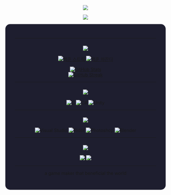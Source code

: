 <!-- 상단 웨이브 배너 -->
<p align="center">
  <img src="https://capsule-render.vercel.app/api?type=waving&color=0:1e1e2f,100:915eff&height=200&section=header&text=Welcome%20to%20ByulDaram's%20Profile!&fontSize=40&fontAlign=50&fontColor=ffffff&animation=fadeIn" />
</p>

<!-- 커스텀 폰트로 타이핑 -->
<p align="center">
  <img src="https://readme-typing-svg.herokuapp.com?font=Nanum+Gothic+Coding&size=24&duration=3000&pause=1000&color=FFFFFF&center=true&vCenter=true&width=500&lines=Hello,+GGM!;Unity+Developer;C%23+Lover;Game+Maker+Benefiting+the+World" />
</p>

<!-- 메인 컨테이너 -->
<div align="center" style="background-color:#1e1e2f; padding:30px; border-radius:15px;">

---

### <img src="https://readme-typing-svg.herokuapp.com?font=Nanum+Gothic+Coding&size=28&color=FF4D4D&center=true&vCenter=true&width=250&lines=📚+백허브" />

[![백준 스트릭](https://github-readme-solvedac.hyp3rflow.vercel.app/api/?handle=ggm_byuldaram)](https://solved.ac/ggm_byuldaram/)
[![백준 마잔디](http://mazandi.herokuapp.com/api?handle=ggm_byuldaram&theme=warm)](https://solved.ac/ggm_byuldaram/)
  
[![GitHub Stats](https://github-readme-stats.vercel.app/api?username=yeonwoo0981&show_icons=true&theme=tokyonight&hide=prs)](https://github.com/yeonwoo0981)  
[![GitHub Streak](https://streak-stats.demolab.com/?user=yeonwoo0981&theme=tokyonight)](https://github.com/yeonwoo0981)

---

### <img src="https://readme-typing-svg.herokuapp.com?font=Nanum+Gothic+Coding&size=28&color=FF4D4D&center=true&vCenter=true&width=150&lines=⚒️+기술" />
![C](https://img.shields.io/badge/C-00599C?style=for-the-badge&logo=c&logoColor=white)
![C#](https://img.shields.io/badge/C%23-239120?style=for-the-badge&logo=c-sharp&logoColor=white)
![Unity](https://img.shields.io/badge/Unity-FFFFFF?style=for-the-badge&logo=unity&logoColor=black)

---

### <img src="https://readme-typing-svg.herokuapp.com?font=Nanum+Gothic+Coding&size=28&color=4DA6FF&center=true&vCenter=true&width=200&lines=⚙️+기타+툴" />
![Visual Studio](https://img.shields.io/badge/Visual_Studio-5C2D91?style=for-the-badge&logo=visual-studio&logoColor=white)
![Rider](https://img.shields.io/badge/Rider-000000?style=for-the-badge&logo=jetbrains&logoColor=orange)
![Photoshop](https://img.shields.io/badge/Photoshop-31A8FF?style=for-the-badge&logo=adobe-photoshop&logoColor=white)
![Blender](https://img.shields.io/badge/Blender-F5792A?style=for-the-badge&logo=blender&logoColor=white)

---


### <img src="https://readme-typing-svg.herokuapp.com?font=Nanum+Gothic+Coding&size=28&color=FFFFFF&center=true&vCenter=true&width=150&lines=📬+연락처" />
<p>
  <a href="mailto:0981syw@naver.com">
    <img src="https://img.shields.io/badge/Email-0981syw@naver.com-blue?style=for-the-badge&logo=gmail&logoColor=white" />
  </a>
  <a href="tel:01037235028">
    <img src="https://img.shields.io/badge/Phone-010--3723--5028-green?style=for-the-badge&logo=whatsapp&logoColor=white" />
  </a>
</p>

---

a game maker that beneficial the world

</div>
